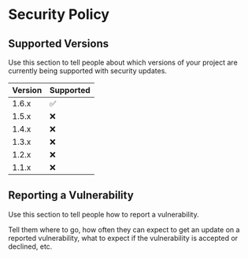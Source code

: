 # Security Policy

## Supported Versions

Use this section to tell people about which versions of your project are
currently being supported with security updates.

| Version | Supported          |
| ------- | ------------------ |
| 1.6.x   | :white_check_mark: |
| 1.5.x   | :x: |
| 1.4.x   | :x: |
| 1.3.x   | :x: |
| 1.2.x   | :x: |
| 1.1.x   | :x: |

## Reporting a Vulnerability

Use this section to tell people how to report a vulnerability.

Tell them where to go, how often they can expect to get an update on a
reported vulnerability, what to expect if the vulnerability is accepted or
declined, etc.
